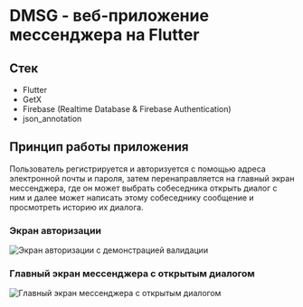 # DMSG - веб-приложение мессенджера на Flutter
## Стек
- Flutter
- GetX
- Firebase (Realtime Database & Firebase Authentication)
- json_annotation
## Принцип работы приложения
Пользователь регистрируется и авторизуется с помощью адреса электронной почты и пароля, затем перенаправляется на главный экран мессенджера, где он может выбрать собеседника открыть диалог с ним и далее может написать этому собеседнику сообщение и просмотреть историю их диалога.

### Экран авторизации
![Экран авторизации с демонстрацией валидации](https://i.imgur.com/0GkWlBi.png)

### Главный экран мессенджера с открытым диалогом
![Главный экран мессенджера с открытым диалогом](https://i.imgur.com/xyIO8yt.jpeg)

